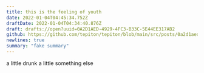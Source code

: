```yaml
---
title: this is the feeling of youth
date: 2022-01-04T04:45:34.752Z
draftDate: 2022-01-04T04:34:40.876Z
draft: drafts://open?uuid=0A2D1AED-4929-4FC3-B33C-5E44EE317AB2
github: https://github.com/tepiton/tepiton/blob/main/src/posts/0a2d1aed-4929-4fc3-b33c-5e44ee317ab2.md
newlines: true
summary: "fake summary"
---
```

a little drunk
a little something else
